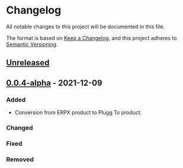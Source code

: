 # Changelog

All notable changes to this project will be documented in this file.

The format is based on [Keep a Changelog](https://keepachangelog.com/en/1.0.0/),
and this project adheres to [Semantic Versioning](https://semver.org/spec/v2.0.0.html).

## [Unreleased]

## [0.0.4-alpha] - 2021-12-09

### Added

-   Conversion from ERPX product to Plugg To product.

### Changed

### Fixed

### Removed

[Unreleased]: https://github.com/dev-senior-com-br/senior-erpx-plugg-to-integration/compare/0.0.4-alpha...HEAD

[0.0.4-alpha]: https://github.com/dev-senior-com-br/senior-erpx-plugg-to-integration/compare/3d9fe386a4b202d3d65e478da24cb97ac367227b...0.0.4-alpha
